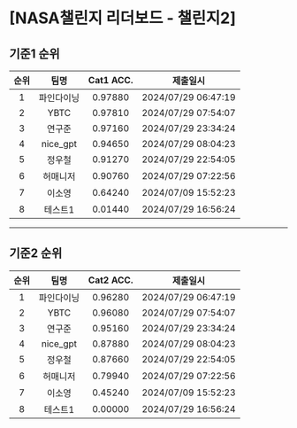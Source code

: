 # [NASA챌린지 리더보드 - 챌린지2]
## 기준1 순위
| 순위 | 팀명 | Cat1 ACC. | 제출일시 |
|:----:|:----:|:-----:|:----:|
| 1 | 파인다이닝 | 0.97880 | 2024/07/29 06:47:19 |
| 2 | YBTC | 0.97810 | 2024/07/29 07:54:07 |
| 3 | 연구준 | 0.97160 | 2024/07/29 23:34:24 |
| 4 | nice_gpt | 0.94650 | 2024/07/29 08:04:23 |
| 5 | 정우철 | 0.91270 | 2024/07/29 22:54:05 |
| 6 | 허매니저 | 0.90760 | 2024/07/29 07:22:56 |
| 7 | 이소영 | 0.64240 | 2024/07/09 15:52:23 |
| 8 | 테스트1 | 0.01440 | 2024/07/29 16:56:24 |
___
## 기준2 순위
| 순위 | 팀명 | Cat2 ACC. | 제출일시 |
|:----:|:----:|:-----:|:----:|
| 1 | 파인다이닝 | 0.96280 | 2024/07/29 06:47:19 |
| 2 | YBTC | 0.96080 | 2024/07/29 07:54:07 |
| 3 | 연구준 | 0.95160 | 2024/07/29 23:34:24 |
| 4 | nice_gpt | 0.87880 | 2024/07/29 08:04:23 |
| 5 | 정우철 | 0.87660 | 2024/07/29 22:54:05 |
| 6 | 허매니저 | 0.79940 | 2024/07/29 07:22:56 |
| 7 | 이소영 | 0.45240 | 2024/07/09 15:52:23 |
| 8 | 테스트1 | 0.00000 | 2024/07/29 16:56:24 |
